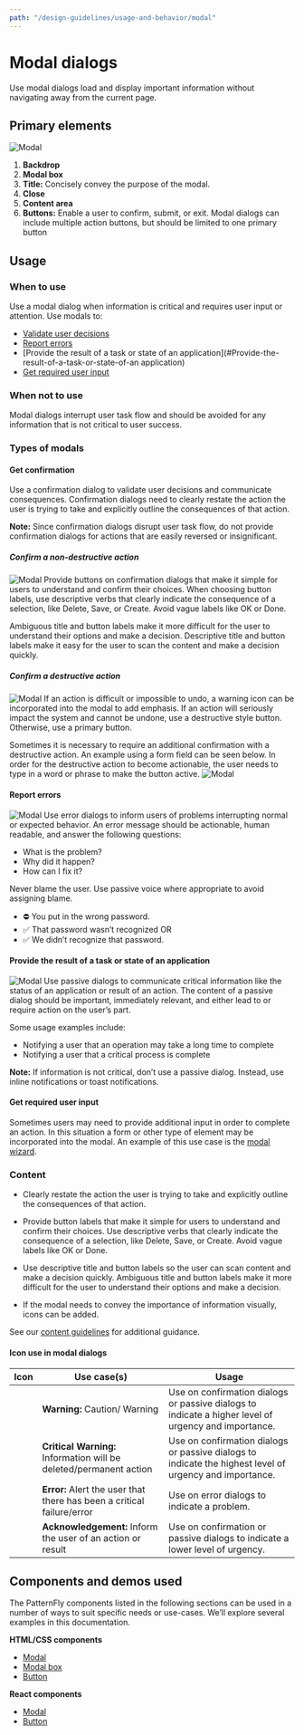 ```yaml
---
path: "/design-guidelines/usage-and-behavior/modal"
---
```

# Modal dialogs
Use modal dialogs load and display important information without navigating away from the current page.

## Primary elements
![Modal](./img/modal.png)

1. **Backdrop**
2. **Modal box**
3. **Title:** Concisely convey the purpose of the modal.
4. **Close**
5. **Content area**
6. **Buttons:** Enable a user to confirm, submit, or exit. Modal dialogs can include multiple action buttons, but should be limited to one primary button

## Usage
### When to use
Use a modal dialog when information is critical and requires user input or attention.
Use modals to:
* [Validate user decisions](#Get-confirmation)
* [Report errors](#report-errors)
* [Provide the result of a task or state of an application](#Provide-the-result-of-a-task-or-state-of-an application)
* [Get required user input](#get-required-user-input)

### When not to use
Modal dialogs interrupt user task flow and should be avoided for any information that is not critical to user success.

### Types of modals
#### Get confirmation
Use a confirmation dialog to validate user decisions and communicate consequences. Confirmation dialogs need to clearly restate the action the user is trying to take and explicitly outline the consequences of that action.

**Note:** Since confirmation dialogs disrupt user task flow, do not provide confirmation dialogs for actions that are easily reversed or insignificant.

##### Confirm a non-destructive action
![Modal](./img/confirm-non-destructive-action.png)
Provide buttons on confirmation dialogs that make it simple for users to understand and confirm their choices. When choosing button labels, use descriptive verbs that clearly indicate the consequence of a selection, like Delete, Save, or Create. Avoid vague labels like OK or Done.

Ambiguous title and button labels make it more difficult for the user to understand their options and make a decision. Descriptive title and button labels make it easy for the user to scan the content and make a decision quickly.

##### Confirm a destructive action
![Modal](./img/confirm-destructive-action.png)
If an action is difficult or impossible to undo, a warning icon can be incorporated into the modal to add emphasis. If an action will seriously impact the system and cannot be undone, use a destructive style button. Otherwise, use a primary button.

Sometimes it is necessary to require an additional confirmation with a destructive action. An example using a form field can be seen below. In order for the destructive action to become actionable, the user needs to type in a word or phrase to make the button active.
![Modal](./img/2-step-confirm-destructive-action.png)

#### Report errors
![Modal](./img/error-dialog.png)
Use error dialogs to inform users of problems interrupting normal or expected behavior.
An error message should be actionable, human readable, and answer the following questions:
* What is the problem?
* Why did it happen?
* How can I fix it?

Never blame the user. Use passive voice where appropriate to avoid assigning blame.
* ⛔ You put in the wrong password.
* ✅ That password wasn’t recognized OR
* ✅ We didn’t recognize that password.

#### Provide the result of a task or state of an application
![Modal](./img/passive-dialog.png)
Use passive dialogs to communicate critical information like the status of an application or result of an action. The content of a passive dialog should be important, immediately relevant, and either lead to or require action on the user’s part.

Some usage examples include:
* Notifying a user that an operation may take a long time to complete
* Notifying a user that a critical process is complete

**Note:** If information is not critical, don’t use a passive dialog. Instead, use inline notifications or toast notifications.

#### Get required user input
Sometimes users may need to provide additional input in order to complete an action. In this situation a form or other type of element may be incorporated into the modal. An example of this use case is the [modal wizard](/documentation/core/demos/wizard).

### Content
* Clearly restate the action the user is trying to take and explicitly outline the consequences of that action.

* Provide button labels that make it simple for users to understand and confirm their choices. Use descriptive verbs that clearly indicate the consequence of a selection, like Delete, Save, or Create. Avoid vague labels like OK or Done.

* Use descriptive title and button labels so the user can scan content and make a decision quickly. Ambiguous title and button labels make it more difficult for the user to understand their options and make a decision.

* If the modal needs to convey the importance of information visually, icons can be added.

See our [content guidelines](/design-guidelines/content/writing) for additional guidance.

#### Icon use in modal dialogs

| Icon  | Use case(s) | Usage |
| ------------- | ------------- | ------------- |
| <i class="fas fa-exclamation-triangle"></i> | **Warning:** Caution/ Warning | Use on confirmation dialogs or passive dialogs to indicate a higher level of urgency and importance. |
| <i class="fas fa-exclamation-circle"></i>   | **Critical Warning:** Information will be deleted/permanent action  | Use on confirmation dialogs or passive dialogs to indicate the highest level of urgency and importance. |
| <i class="fas fa-times-circle"></i>  | **Error:** Alert the user that there has been a critical failure/error  | Use on error dialogs to indicate a problem. |
| <i class="fas fa-info-circle"></i> | **Acknowledgement:** Inform the user of an action or result  | Use on confirmation or passive dialogs to indicate a lower level of urgency. |

## Components and demos used
The PatternFly components listed in the following sections can be used in a number of ways to suit specific needs or use-cases. We’ll explore several examples in this documentation.

**HTML/CSS components**
* [Modal](/documentation/core/demos/modal)
* [Modal box](/documentation/core/components/modalbox)
* [Button](/documentation/core/components/button)

**React components**
* [Modal](/documentation/react/components/modal)
* [Button](/documentation/react/components/button)
